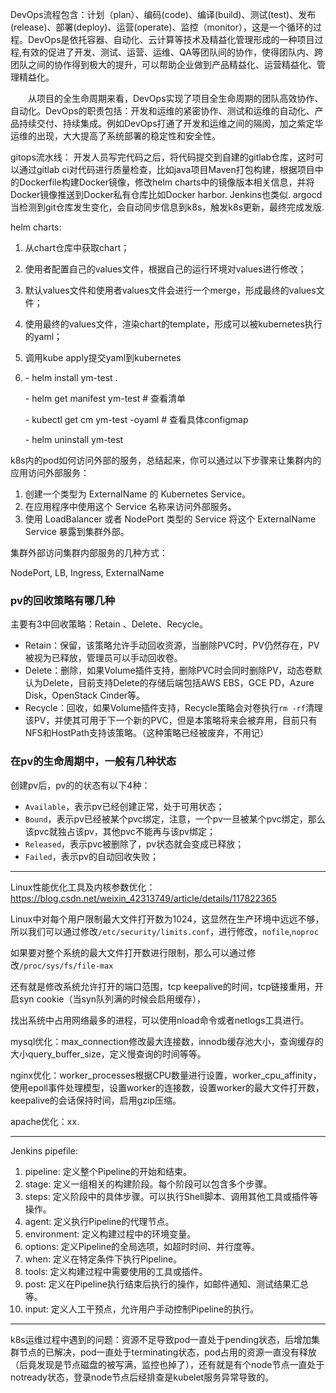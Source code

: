 DevOps流程包含：计划（plan）、编码(code)、编译(build)、测试(test)、发布(release)、部署(deploy)、运营(operate)、监控（monitor），这是一个循环的过程。DevOps是依托容器、自动化、云计算等技术及精益化管理形成的一种项目过程,有效的促进了开发、测试、运营、运维、QA等团队间的协作，使得团队内、跨团队之间的协作得到极大的提升，可以帮助企业做到产品精益化、运营精益化、管理精益化。

　　从项目的全生命周期来看，DevOps实现了项目全生命周期的团队高效协作、自动化。DevOps的职责包括：开发和运维的紧密协作、测试和运维的自动化、产品持续交付、持续集成。例如DevOps打通了开发和运维之间的隔阂，加之紫定华运维的出现，大大提高了系统部署的稳定性和安全性。



gitops流水线：
开发人员写完代码之后，将代码提交到自建的gitlab仓库，这时可以通过gitlab ci对代码进行质量检查，比如java项目Maven打包构建，根据项目中的Dockerfile构建Docker镜像，修改helm charts中的镜像版本相关信息，并将Docker镜像推送到Docker私有仓库比如Docker harbor.
Jenkins也类似.
argocd当检测到git仓库发生变化，会自动同步信息到k8s，触发k8s更新，最终完成发版.



helm charts:

1. 从chart仓库中获取chart；

2. 使用者配置自己的values文件，根据自己的运行环境对values进行修改；

3. 默认values文件和使用者values文件会进行一个merge，形成最终的values文件；

4. 使用最终的values文件，渲染chart的template，形成可以被kubernetes执行的yaml；

5. 调用kube apply提交yaml到kubernetes

6. \- helm install ym-test .

    \- helm get manifest ym-test # 查看清单

    \- kubectl get cm ym-test -oyaml # 查看具体configmap

    \- helm uninstall ym-test





k8s内的pod如何访问外部的服务，总结起来，你可以通过以下步骤来让集群内的应用访问外部服务：

1. 创建一个类型为 ExternalName 的 Kubernetes Service。
2. 在应用程序中使用这个 Service 名称来访问外部服务。
3. 使用 LoadBalancer 或者 NodePort 类型的 Service 将这个 ExternalName Service 暴露到集群外部。

集群外部访问集群内部服务的几种方式：

NodePort, LB, Ingress, ExternalName





### pv的回收策略有哪几种

主要有3中回收策略：Retain 、Delete、Recycle。

- Retain：保留，该策略允许手动回收资源，当删除PVC时，PV仍然存在，PV被视为已释放，管理员可以手动回收卷。
- Delete：删除，如果Volume插件支持，删除PVC时会同时删除PV，动态卷默认为Delete，目前支持Delete的存储后端包括AWS EBS，GCE PD，Azure Disk，OpenStack Cinder等。
- Recycle：回收，如果Volume插件支持，Recycle策略会对卷执行`rm -rf`清理该PV，并使其可用于下一个新的PVC，但是本策略将来会被弃用，目前只有NFS和HostPath支持该策略。（这种策略已经被废弃，不用记）



### 在pv的生命周期中，一般有几种状态

创建pv后，pv的的状态有以下4种：

- `Available`，表示pv已经创建正常，处于可用状态；
- `Bound`，表示pv已经被某个pvc绑定，注意，一个pv一旦被某个pvc绑定，那么该pvc就独占该pv，其他pvc不能再与该pv绑定；
- `Released`，表示pvc被删除了，pv状态就会变成已释放；
- `Failed`，表示pv的自动回收失败；





---

Linux性能优化工具及内核参数优化：https://blog.csdn.net/weixin_42313749/article/details/117822365

Linux中对每个用户限制最大文件打开数为1024，这显然在生产环境中远远不够，所以我们可以通过修改`/etc/security/limits.conf`，进行修改，`nofile`,`noproc`

如果要对整个系统的最大文件打开数进行限制，那么可以通过修改`/proc/sys/fs/file-max`

还有就是修改系统允许打开的端口范围，tcp keepalive的时间，tcp链接重用，开启syn cookie（当syn队列满的时候会启用缓存），



找出系统中占用网络最多的进程，可以使用nload命令或者netlogs工具进行。



mysql优化：max_connection修改最大连接数，innodb缓存池大小，查询缓存的大小query_buffer_size，定义慢查询的时间等等。



nginx优化：worker_processes根据CPU数量进行设置，worker_cpu_affinity，使用epoll事件处理模型，设置worker的连接数，设置worker的最大文件打开数，keepalive的会话保持时间，启用gzip压缩。

apache优化：xx.

---

Jenkins pipefile:

1. pipeline: 定义整个Pipeline的开始和结束。
2. stage: 定义一组相关的构建阶段。每个阶段可以包含多个步骤。
3. steps: 定义阶段中的具体步骤。可以执行Shell脚本、调用其他工具或插件等操作。
4. agent: 定义执行Pipeline的代理节点。
5. environment: 定义构建过程中的环境变量。
6. options: 定义Pipeline的全局选项，如超时时间、并行度等。
7. when: 定义在特定条件下执行Pipeline。
8. tools: 定义构建过程中需要使用的工具或插件。
9. post: 定义在Pipeline执行结束后执行的操作，如邮件通知、测试结果汇总等。
10. input: 定义人工干预点，允许用户手动控制Pipeline的执行。

---

k8s运维过程中遇到的问题：资源不足导致pod一直处于pending状态，后增加集群节点的已解决，pod一直处于terminating状态，pod占用的资源一直没有释放（后竟发现是节点磁盘的被写满，监控也掉了），还有就是有个node节点一直处于notready状态，登录node节点后经排查是kubelet服务异常导致的。
